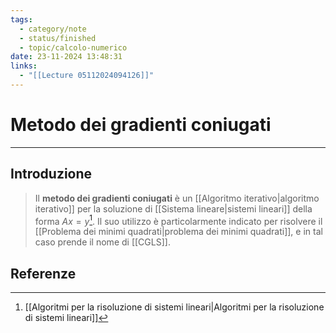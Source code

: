 ```yaml
---
tags:
  - category/note
  - status/finished
  - topic/calcolo-numerico
date: 23-11-2024 13:48:31
links:
  - "[[Lecture 05112024094126]]"
---
```

# Metodo dei gradienti coniugati
---
## Introduzione
> Il **metodo dei gradienti coniugati** è un [[Algoritmo iterativo|algoritmo iterativo]] per la soluzione di [[Sistema lineare|sistemi lineari]] della forma $Ax = y$[^1]. Il suo utilizzo è particolarmente indicato per risolvere il [[Problema dei minimi quadrati|problema dei minimi quadrati]], e in tal caso prende il nome di [[CGLS]].

## Referenze
[^1]:  [[Algoritmi per la risoluzione di sistemi lineari|Algoritmi per la risoluzione di sistemi lineari]]